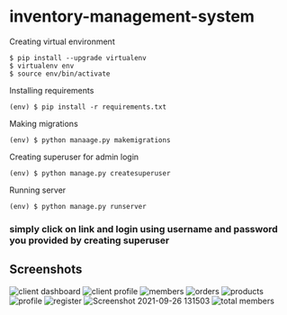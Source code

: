 # inventory-management-system
Creating virtual environment
```
$ pip install --upgrade virtualenv
$ virtualenv env
$ source env/bin/activate
```
Installing requirements
```
(env) $ pip install -r requirements.txt
```
Making migrations
```
(env) $ python manaage.py makemigrations
```
Creating superuser for admin login
```
(env) $ python manage.py createsuperuser
```
Running server

```
(env) $ python manage.py runserver
```
<h3>simply click on link and login using username and password you provided  by creating superuser</h3>

## Screenshots
![client dashboard](https://user-images.githubusercontent.com/70535612/160160094-27578254-1fc3-4ed7-91b5-fd68b6048bf3.png)
![client profile](https://user-images.githubusercontent.com/70535612/160160098-5f6fe351-ef8e-4ec3-b439-0390688daeca.png)
![members](https://user-images.githubusercontent.com/70535612/160160101-746f39f9-1df4-40e2-b0f9-36497723ded3.png)
![orders](https://user-images.githubusercontent.com/70535612/160160107-fb65da98-bf70-4994-8e50-5033dc853b52.png)
![products](https://user-images.githubusercontent.com/70535612/160160109-ec495281-394d-4cc2-80c7-87c1d7fcb2a0.png)
![profile ](https://user-images.githubusercontent.com/70535612/160160113-fbb3ea12-ce99-40cc-9363-2e3477c9efaa.png)
![register](https://user-images.githubusercontent.com/70535612/160160116-45d1deba-4b9b-4d31-b533-6addcd47a769.png)
![Screenshot 2021-09-26 131503](https://user-images.githubusercontent.com/70535612/160160118-404284ee-6f1f-4d7a-82b1-0935e98d7889.png)
![total members](https://user-images.githubusercontent.com/70535612/160160120-85923e3d-ee80-4112-823c-38ee3a2881d7.png)
